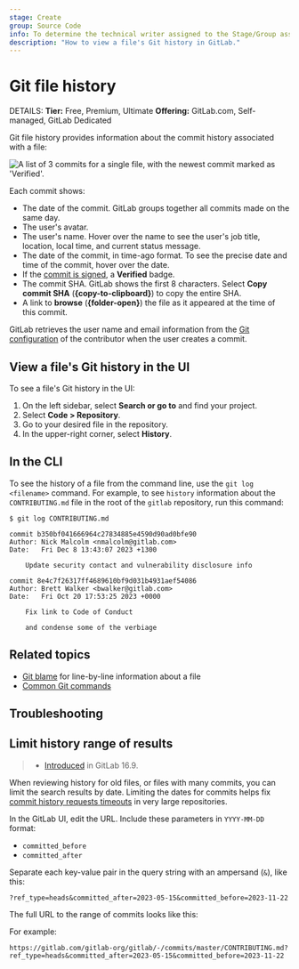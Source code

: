 ```yaml
---
stage: Create
group: Source Code
info: To determine the technical writer assigned to the Stage/Group associated with this page, see https://handbook.gitlab.com/handbook/product/ux/technical-writing/#assignments
description: "How to view a file's Git history in GitLab."
---
```


# Git file history

DETAILS:
**Tier:** Free, Premium, Ultimate
**Offering:** GitLab.com, Self-managed, GitLab Dedicated

Git file history provides information about the commit history associated
with a file:

![A list of 3 commits for a single file, with the newest commit marked as 'Verified'.](img/file_history_output_v17_2.png)

Each commit shows:

- The date of the commit. GitLab groups together all commits made on the same day.
- The user's avatar.
- The user's name. Hover over the name to see the user's job title, location, local time, and current status message.
- The date of the commit, in time-ago format. To see the precise date and time of
  the commit, hover over the date.
- If the [commit is signed](../signed_commits/index.md), a **Verified** badge.
- The commit SHA. GitLab shows the first 8 characters. Select **Copy commit SHA** (**{copy-to-clipboard}**) to copy the entire SHA.
- A link to **browse** (**{folder-open}**) the file as it appeared at the time of this commit.

GitLab retrieves the user name and email information from the
[Git configuration](https://git-scm.com/book/en/v2/Customizing-Git-Git-Configuration)
of the contributor when the user creates a commit.

## View a file's Git history in the UI

To see a file's Git history in the UI:

1. On the left sidebar, select **Search or go to** and find your project.
1. Select **Code > Repository**.
1. Go to your desired file in the repository.
1. In the upper-right corner, select **History**.

## In the CLI

To see the history of a file from the command line, use the `git log <filename>` command.
For example, to see `history` information about the `CONTRIBUTING.md` file in the root
of the `gitlab` repository, run this command:

```shell
$ git log CONTRIBUTING.md

commit b350bf041666964c27834885e4590d90ad0bfe90
Author: Nick Malcolm <nmalcolm@gitlab.com>
Date:   Fri Dec 8 13:43:07 2023 +1300

    Update security contact and vulnerability disclosure info

commit 8e4c7f26317ff4689610bf9d031b4931aef54086
Author: Brett Walker <bwalker@gitlab.com>
Date:   Fri Oct 20 17:53:25 2023 +0000

    Fix link to Code of Conduct

    and condense some of the verbiage
```

## Related topics

- [Git blame](git_blame.md) for line-by-line information about a file
- [Common Git commands](../../../../topics/git/commands.md)

## Troubleshooting

## Limit history range of results

> - [Introduced](https://gitlab.com/gitlab-org/gitlab/-/issues/423108) in GitLab 16.9.

When reviewing history for old files, or files with many commits, you can
limit the search results by date. Limiting the dates for commits helps fix
[commit history requests timeouts](https://gitlab.com/gitlab-org/gitaly/-/issues/5426)
in very large repositories.

In the GitLab UI, edit the URL. Include these parameters in `YYYY-MM-DD` format:

- `committed_before`
- `committed_after`

Separate each key-value pair in the query string with an ampersand (`&`), like this:

```plaintext
?ref_type=heads&committed_after=2023-05-15&committed_before=2023-11-22
```

The full URL to the range of commits looks like this:

For example:

```plaintext
https://gitlab.com/gitlab-org/gitlab/-/commits/master/CONTRIBUTING.md?ref_type=heads&committed_after=2023-05-15&committed_before=2023-11-22
```
